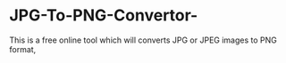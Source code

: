 # JPG-To-PNG-Convertor-
This  is a free online tool  which will converts JPG or JPEG images to PNG format, 
